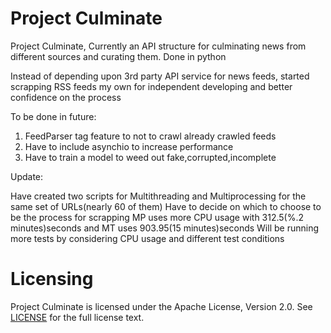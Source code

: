 Project Culminate
=========


Project Culminate,
Currently an API structure for culminating news from different sources and curating them.
Done in python

Instead of depending upon  3rd party API service for news feeds, started scrapping RSS feeds my own for independent developing and better confidence on the process


To be done in future:
1) FeedParser tag feature to not to crawl already crawled feeds
2) Have to include asynchio to increase performance
3) Have to train a model to weed out fake,corrupted,incomplete


Update:

Have created two scripts for Multithreading and Multiprocessing for the same set of URLs(nearly 60 of them)
Have to decide on which to choose to be the process for scrapping
MP uses more CPU usage with 312.5(%.2 minutes)seconds and MT uses 903.95(15 minutes)seconds
Will be running more tests by considering CPU usage and different test conditions



Licensing
=========
Project Culminate is licensed under the Apache License, Version 2.0. See
[LICENSE](https://github.com/arju88nair/projectCulminate/blob/master/LICENSE) for the full
license text.


